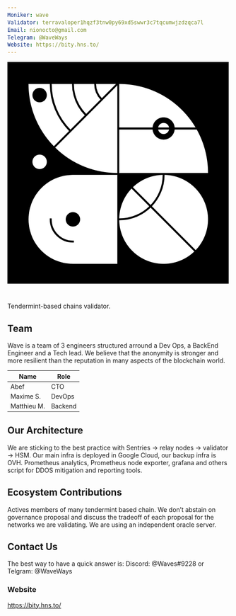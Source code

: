 ```yaml
---
Moniker: wave
Validator: terravaloper1hqzf3tnw0py69xd5swwr3c7tqcumwjzdzqca7l
Email: nionocto@gmail.com
Telegram: @WaveWays
Website: https://bity.hns.to/
---
```


 ![wavelogo](wavelogo.png)
 
# <moniker> 
Tendermint-based chains validator.
 
## Team

Wave is a team of 3 engineers structured arround a Dev Ops, a BackEnd Engineer and a Tech lead. We believe that the anonymity is stronger and more resilient than the reputation in many aspects of the blockchain world.


| Name            | Role    | 
| --------------- | ------- | 
| Abef            | CTO     | 
| Maxime S.       | DevOps  | 
| Matthieu M.     | Backend | 

## Our Architecture

We are sticking to the best practice with Sentries → relay nodes → validator → HSM. Our main infra is deployed in Google Cloud, our backup infra is OVH.
Prometheus analytics, Prometheus node exporter, grafana and others script for DDOS mitigation and reporting tools.

## Ecosystem Contributions

Actives members of many tendermint based chain. We don’t abstain on governance proposal and discuss the tradeoff of each proposal for the networks we are validating. 
We are using an independent oracle server.

## Contact Us

The best way to have a quick answer is: Discord: @Waves#9228 or Telgram: @WaveWays

### Website

https://bity.hns.to/
